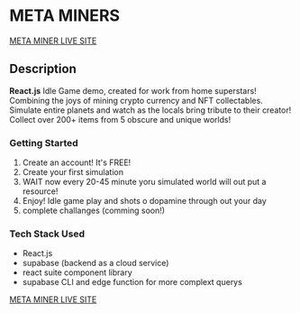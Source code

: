 # META MINERS
[META MINER LIVE SITE](https://meta-miners-supa.vercel.app/)

## Description
**React.js** Idle Game demo, created for work from home superstars! Combining the joys of mining crypto currency and NFT collectables. Simulate entire planets and watch as the locals bring tribute to their creator! Collect over 200+ items from 5 obscure and unique worlds!

### Getting Started
1. Create an account! It's FREE!
2. Create your first simulation
3. WAIT now every 20-45 minute yoru simulated world will out put a resource!
4. Enjoy! Idle game play and shots o dopamine through out your day
5. complete challanges (comming soon!)

### Tech Stack Used
- React.js
- supabase (backend as a cloud service)
- react suite component library
- supabase CLI and edge function for more complext querys

[META MINER LIVE SITE](https://meta-miners-bfd5f8f16068.herokuapp.com/)
